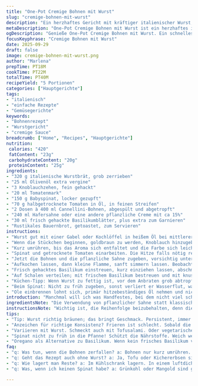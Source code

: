 ```yaml
---
title: "One-Pot Cremige Bohnen mit Wurst"
slug: "cremige-bohnen-mit-wurst"
description: "Ein herzhaftes Gericht mit kräftiger italienischer Wurst, zarten Babyspinatblättern und weißen Bohnen in einer cremigen Sauce. Schnell zubereitet in einer Pfanne, perfekt für die einfache Alltagsküche. Aromatisch durch Tomatenmark und getrocknete Tomaten, ergänzt mit frischem Basilikum. Ohne Nüsse und milchfrei mit pflanzlicher Sahne als Option. "
metaDescription: "One-Pot Cremige Bohnen mit Wurst ist ein herzhaftes italienisch inspiriertes Gericht, das leicht zuzubereiten ist und voller Geschmack steckt"
ogDescription: "Genieße One-Pot Cremige Bohnen mit Wurst. Ein schnelles, würziges Gericht, ideal für gemütliche Abende zu Hause"
focusKeyphrase: "Cremige Bohnen mit Wurst"
date: 2025-09-29
draft: false
image: cremige-bohnen-mit-wurst.png
author: "Marlena"
prepTime: PT18M
cookTime: PT22M
totalTime: PT40M
recipeYield: "5 Portionen"
categories: ["Hauptgerichte"]
tags:
- "italienisch"
- "einfache Rezepte"
- "Gemüsegerichte"
keywords:
- "Bohnenrezept"
- "Wurstgericht"
- "cremige Sauce"
breadcrumb: ["Home", "Recipes", "Hauptgerichte"]
nutrition: 
 calories: "420"
 fatContent: "23g"
 carbohydrateContent: "20g"
 proteinContent: "25g"
ingredients:
- "320 g italienische Wurstbrät, grob zerrieben"
- "25 ml Olivenöl extra vergine"
- "3 Knoblauchzehen, fein gehackt"
- "20 ml Tomatenmark"
- "150 g Babyspinat, locker gezupft"
- "70 g halbgetrocknete Tomaten in Öl, in feinen Streifen"
- "2 Dosen à 400 ml Cannellini-Bohnen, abgespült und abgetropft"
- "240 ml Hafersahne oder eine andere pflanzliche Creme mit ca 15%"
- "30 ml frisch gehackte Basilikumblätter, plus extra zum Garnieren"
- "Rustikales Bauernbrot, getoastet, zum Servieren"
instructions:
- "Wurst gut mit einer Gabel oder Kochlöffel in heißem Öl bei mittlerer bis höherer Hitze zerkrümeln; nicht zu dicht und ohne Deckel, damit Flüssigkeit entweicht und Röstaromen entstehen."
- "Wenn die Stückchen beginnen, goldbraun zu werden, Knoblauch hinzugeben und sofort Tomatenmark einrühren; Achtung, verbrennt sonst schnell, lieber sofort rühren."
- "Kurz umrühren, bis das Aroma sich entfaltet und die Farbe sich leicht intensiviert, etwa 1 bis 2 Minuten. Du willst diesen fruchtigen Duft und keine bittere Note."
- "Spinat und getrocknete Tomaten einarbeiten. Die Hitze falls nötig reduzieren, dann warten, bis der Spinat zusammenfällt und schrumpft; das signalisiert, dass er weich genug ist, aber noch Biss hat. Beweg den Charme, damit er gleichmäßig gart."
- "Jetzt die Bohnen und die pflanzliche Sahne zugeben, vorsichtig unterheben; nicht zu stark rühren, sonst zerfallen die Bohnen. Mit Salz und frisch gemahlenem schwarzen Pfeffer würzen, aber sparsam, denn Wurst bringt Eigenwürze mit."
- "Aufkochen lassen, dann kleine Flamme, sanft simmern lassen. Beobachte die Konsistenz: So dick, dass die Sauce am Löffel haften bleibt, nach ca 3 bis 4 Minuten. Zu dünn heißt einkochen lassen, zu dick kannst du mit etwas Wasser oder Sahne korrigieren."
- "Frisch gehacktes Basilikum einstreuen, kurz einziehen lassen, abschmecken und notfalls nachwürzen. Keine Angst vor Kräutern, eine üppige Handvoll macht echt was her."
- "Auf Schalen verteilen; mit frischem Basilikum bestreuen und mit knusprigem Bauernbrot servieren. Ideal zum Tunken und Sättigen."
- "Küchen-Tipp: Wenn Wurst zu fettig ist, vor dem Anbraten grob abtropfen, sonst zuviel Fett - will man nicht, schmeckt dann schmierig. Alternativ kannst du Hähnchen- oder Tofusalami probieren; gibt andere Textur aber klappt auch gut."
- "Beim Spinat: Nicht zu früh zugeben, sonst verliert er Wasserflut, was Essen verwässert. Immer warten, bis die Blätter weich sind, sonst kämpfst du gegen Säure und Bitterkeit."
- "Ole einbrennen lohnt sich, primär hitzebeständiges Öl nehmen und nicht zu kalt beginnen, so entsteht Röstaroma und nicht nur warmgegart."
introduction: "Manchmal will ich was Handfestes, bei dem nicht viel schiefgeht, aber trotzdem Geschmack. Klassische italienische Wurst im Zusammenspiel mit cremigen Bohnen, zartem Spinat und würzigen Tomaten - das passt. Die Zutatenliste klingt simpel, ergibt aber einen intensiven Teller, der warm und satt macht. Bei den Varianten habe ich lange experimentiert: mal mit Quark statt Sahne, anderes Mal Tofu statt Wurst – aber diese Version mit pflanzlicher Sahne trifft meinen Geschmack am besten. Schnell im Topf, keine Sauerei mit extra Töpfen. Ich mag es, wenn die Sauce dicklich an die Bohnen klebt und die Kräuter frisch oben drauf liegen."
ingredientsNote: "Die Verwendung von pflanzlicher Sahne statt klassischer Sahne in diesem Gericht schützt empfindliche Esser vor Laktose, ohne an Cremigkeit einzubüßen. Wichtig: Bei der Wurstauswahl auf Qualität achten, denn stärkere Würste bringen intensiven Geschmack. Wer keine italienische Wurst mag oder sie nicht findet, kann eine milde Bratwurst hacken – weniger Gewürz, die pikante Note fehlt dann, aber es klappt. Die getrockneten Tomaten sorgen für Kraft und Süße, alternativ eignen sich geröstete Paprikastreifen aus dem Glas, falls es exotisch-adaptierter sein soll. Spinat am besten frisch, weder matschig noch zu trocken verwenden. Der entscheidende Tipp: Beim Anbraten des Würstchens nicht zu früh wenden, es soll richtig knusprig werden, das macht mehr Geschmack."
instructionsNote: "Wichtig ist, die Reihenfolge beizubehalten, denn die Textur und Aromaverteilung hängt davon ab. Wurst zuerst, um Bräunung zu erzeugen; Knoblauch und Tomatenmark scharf kurz mit anrösten und so Bitternoten vermeiden. Die Hitze kontrollieren, insbesondere wenn der Spinat in die Pfanne kommt, er soll nur zusammenfallen, sonst verliert man Nährstoffe und Geschmack. Mit den Bohnen und der Sahne ist Geduld angebracht – zu starkes Kochen zerfällt die Bohnen, das Resultat darf ruhig noch Strukturen zeigen. Abschmecken zum Schluss mit Salz und Pfeffer, Basilikum gibt Frische, nicht zu früh, sonst verfliegt. Backoffen vorbereiten, falls etwas später serviert wird, zum Warmhalten 100 Grad, nicht mehr, sonst trocknet alles aus. Brotscheiben hell rösten, keine zu dunkle Kruste, das schmeckt zum Dip besser."
tips:
- "Tip: Wurst richtig bräunen; das bringt Geschmack. Persistent, immer wieder wenden. Erst wenn sie knusprig ist, weiter machen. Hitze kontrollieren. Zuerst mittlere Hitze."
- "Anzeichen für richtige Konsistenz? Frieren ist schlecht. Sobald die Sauce am Löffel kleben bleibt, ist es gut. Zu dick? Etwas Wasser oder Sahne hinzufügen. Aber nicht zu viel."
- "Variieren mit Wurst. Schmeckt auch mit Tofusalami. Oder vegetarische Bratwurst. Die Textur verändert sich, mildere Aromen benötigt, aber klappt. Auf Qualität achten, das macht einen Unterschied."
- "Spinat nicht zu früh in die Pfanne! Schützt die Nährstoffe. Weich werden lassen, aber auch Biss behalten. So bleibt es frisch, nicht matschig. Timing ist alles, genau beobachten."
- "Oregano als Alternative zu Basilikum. Wenn kein frisches Basilikum verfügbar ist, getrocknete Kräuter verwenden, aber weniger. Frischer Geschmack verliert sich schnell, halte ihn für das Anrichten zurück."
faq:
- "q: Was tun, wenn die Bohnen zerfallen? a: Bohnen nur kurz umrühren. Hitze runter nehmen. Geduld ist wichtig. Länger kochen lässt sie zerfallen. Konsistenz ist entscheidend."
- "q: Geht das Rezept auch ohne Wurst? a: Ja, Tofu oder Kichererbsen sind gute Alternativen. Weiße Bohnen halten die Cremigkeit. So bleibt der Geschmack intensiv und das Gericht herzlich."
- "q: Wie lagert man Reste? a: Im Kühlschrank lagern. In einem luftdichten Behälter. Hält sich 3-4 Tage. Auftauen im Wasserbad. Nicht in der Mikrowelle zu stark erhitzen."
- "q: Was, wenn ich keinen Spinat habe? a: Grünkohl oder Mangold sind gute Alternativen. Behalte die Menge im Auge. Frisch ist wichtig. Geschmort, nicht zu trocken."

---
```

